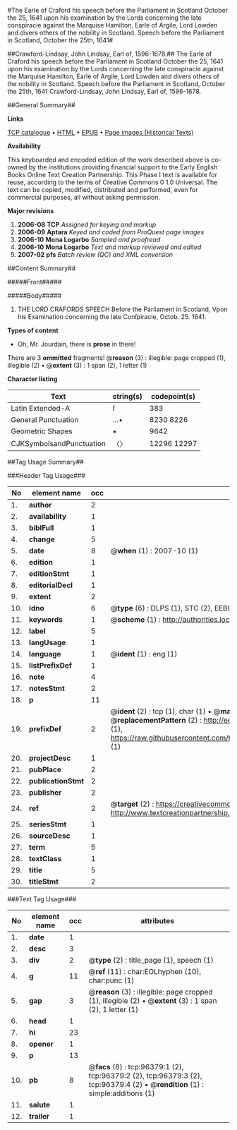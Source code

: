 #The Earle of Craford his speech before the Parliament in Scotland October the 25, 1641 upon his examination by the Lords concerning the late conspiracie against the Marquise Hamilton, Earle of Argile, Lord Lowden and divers others of the nobility in Scotland. Speech before the Parliament in Scotland, October the 25th, 1641#

##Crawford-Lindsay, John Lindsay, Earl of, 1596-1678.##
The Earle of Craford his speech before the Parliament in Scotland October the 25, 1641 upon his examination by the Lords concerning the late conspiracie against the Marquise Hamilton, Earle of Argile, Lord Lowden and divers others of the nobility in Scotland.
Speech before the Parliament in Scotland, October the 25th, 1641
Crawford-Lindsay, John Lindsay, Earl of, 1596-1678.

##General Summary##

**Links**

[TCP catalogue](http://www.ota.ox.ac.uk/tcp/)  • 
[HTML](http://tei.it.ox.ac.uk/tcp/Texts-HTML/free/A48/A48594.html)  • 
[EPUB](http://tei.it.ox.ac.uk/tcp/Texts-EPUB/free/A48/A48594.epub) • 
[Page images (Historical Texts)](https://data.historicaltexts.jisc.ac.uk/view?pubId=eebo-12993991e&pageId=eebo-12993991e-96379-1)

**Availability**

This keyboarded and encoded edition of the
	       work described above is co-owned by the institutions
	       providing financial support to the Early English Books
	       Online Text Creation Partnership. This Phase I text is
	       available for reuse, according to the terms of Creative
	       Commons 0 1.0 Universal. The text can be copied,
	       modified, distributed and performed, even for
	       commercial purposes, all without asking permission.

**Major revisions**

1. __2006-08__ __TCP__ *Assigned for keying and markup*
1. __2006-09__ __Aptara__ *Keyed and coded from ProQuest page images*
1. __2006-10__ __Mona Logarbo__ *Sampled and proofread*
1. __2006-10__ __Mona Logarbo__ *Text and markup reviewed and edited*
1. __2007-02__ __pfs__ *Batch review (QC) and XML conversion*

##Content Summary##

#####Front#####

#####Body#####

1. THE
LORD CRAFORDS
SPEECH
Before the Parliament in Scotland,
Vpon his Examination concerning the
late Conſpiracie, Octob. 25. 1641.

**Types of content**

  * Oh, Mr. Jourdain, there is **prose** in there!

There are 3 **ommitted** fragments! 
 @__reason__ (3) : illegible: page cropped (1), illegible (2)  •  @__extent__ (3) : 1 span (2), 1 letter (1)

**Character listing**


|Text|string(s)|codepoint(s)|
|---|---|---|
|Latin Extended-A|ſ|383|
|General Punctuation|…•|8230 8226|
|Geometric Shapes|▪|9642|
|CJKSymbolsandPunctuation|〈〉|12296 12297|

##Tag Usage Summary##

###Header Tag Usage###

|No|element name|occ|attributes|
|---|---|---|---|
|1.|__author__|2||
|2.|__availability__|1||
|3.|__biblFull__|1||
|4.|__change__|5||
|5.|__date__|8| @__when__ (1) : 2007-10 (1)|
|6.|__edition__|1||
|7.|__editionStmt__|1||
|8.|__editorialDecl__|1||
|9.|__extent__|2||
|10.|__idno__|6| @__type__ (6) : DLPS (1), STC (2), EEBO-CITATION (1), OCLC (1), VID (1)|
|11.|__keywords__|1| @__scheme__ (1) : http://authorities.loc.gov/ (1)|
|12.|__label__|5||
|13.|__langUsage__|1||
|14.|__language__|1| @__ident__ (1) : eng (1)|
|15.|__listPrefixDef__|1||
|16.|__note__|4||
|17.|__notesStmt__|2||
|18.|__p__|11||
|19.|__prefixDef__|2| @__ident__ (2) : tcp (1), char (1)  •  @__matchPattern__ (2) : ([0-9\-]+):([0-9IVX]+) (1), (.+) (1)  •  @__replacementPattern__ (2) : http://eebo.chadwyck.com/downloadtiff?vid=$1&page=$2 (1), https://raw.githubusercontent.com/textcreationpartnership/Texts/master/tcpchars.xml#$1 (1)|
|20.|__projectDesc__|1||
|21.|__pubPlace__|2||
|22.|__publicationStmt__|2||
|23.|__publisher__|2||
|24.|__ref__|2| @__target__ (2) : https://creativecommons.org/publicdomain/zero/1.0/ (1), http://www.textcreationpartnership.org/docs/. (1)|
|25.|__seriesStmt__|1||
|26.|__sourceDesc__|1||
|27.|__term__|5||
|28.|__textClass__|1||
|29.|__title__|5||
|30.|__titleStmt__|2||


###Text Tag Usage###

|No|element name|occ|attributes|
|---|---|---|---|
|1.|__date__|1||
|2.|__desc__|3||
|3.|__div__|2| @__type__ (2) : title_page (1), speech (1)|
|4.|__g__|11| @__ref__ (11) : char:EOLhyphen (10), char:punc (1)|
|5.|__gap__|3| @__reason__ (3) : illegible: page cropped (1), illegible (2)  •  @__extent__ (3) : 1 span (2), 1 letter (1)|
|6.|__head__|1||
|7.|__hi__|23||
|8.|__opener__|1||
|9.|__p__|13||
|10.|__pb__|8| @__facs__ (8) : tcp:96379:1 (2), tcp:96379:2 (2), tcp:96379:3 (2), tcp:96379:4 (2)  •  @__rendition__ (1) : simple:additions (1)|
|11.|__salute__|1||
|12.|__trailer__|1||
